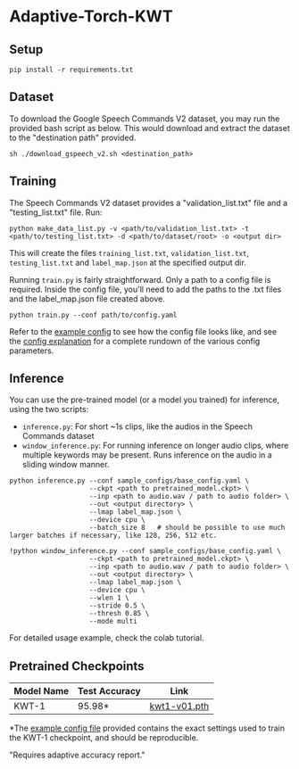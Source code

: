 # Adaptive-Torch-KWT


## Setup

```
pip install -r requirements.txt
```

## Dataset
To download the Google Speech Commands V2 dataset, you may run the provided bash script as below. This would download and extract the dataset to the "destination path" provided.

```
sh ./download_gspeech_v2.sh <destination_path>
```

## Training

The Speech Commands V2 dataset provides a "validation_list.txt" file and a "testing_list.txt" file. Run:

```
python make_data_list.py -v <path/to/validation_list.txt> -t <path/to/testing_list.txt> -d <path/to/dataset/root> -o <output dir>
```

This will create the files `training_list.txt`, `validation_list.txt`, `testing_list.txt` and `label_map.json` at the specified output dir. 

Running `train.py` is fairly straightforward. Only a path to a config file is required. Inside the config file, you'll need to add the paths to the .txt files and the label_map.json file created above.

```
python train.py --conf path/to/config.yaml
```

Refer to the [example config](sample_configs/base_config.yaml) to see how the config file looks like, and see the [config explanation](docs/config_file_explained.md) for a complete rundown of the various config parameters.

## Inference

You can use the pre-trained model (or a model you trained) for inference, using the two scripts:

- `inference.py`: For short ~1s clips, like the audios in the Speech Commands dataset
- `window_inference.py`: For running inference on longer audio clips, where multiple keywords may be present. Runs inference on the audio in a sliding window manner.

```
python inference.py --conf sample_configs/base_config.yaml \
                    --ckpt <path to pretrained_model.ckpt> \
                    --inp <path to audio.wav / path to audio folder> \
                    --out <output directory> \
                    --lmap label_map.json \
                    --device cpu \
                    --batch_size 8   # should be possible to use much larger batches if necessary, like 128, 256, 512 etc.

!python window_inference.py --conf sample_configs/base_config.yaml \
                    --ckpt <path to pretrained_model.ckpt> \
                    --inp <path to audio.wav / path to audio folder> \
                    --out <output directory> \
                    --lmap label_map.json \
                    --device cpu \
                    --wlen 1 \
                    --stride 0.5 \
                    --thresh 0.85 \
                    --mode multi
```
For detailed usage example, check the colab tutorial.


## Pretrained Checkpoints

| Model Name | Test Accuracy | Link |
| ---------- | ------------- | ---- |
|    KWT-1   |     95.98*     | [kwt1-v01.pth](https://drive.google.com/uc?id=1y91PsZrnBXlmVmcDi26lDnpl4PoC5tXi&export=download) |

*The [example config file](sample_configs/base_config.yaml) provided contains the exact settings used to train the KWT-1 checkpoint, and should be reproducible.

"Requires adaptive accuracy report."
